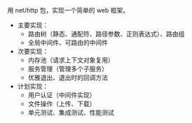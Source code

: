 用 net/http 包，实现一个简单的 web 框架。

- 主要实现：
    - 路由树（静态、通配符、路径参数、正则表达式）、路由组
    - 全局中间件、可路由的中间件
- 次要实现：
    - 内存池（请求上下文对象复用）
    - 服务管理（管理多个子服务）
    - 优雅退出、退出时的回调方法
- 计划实现：
    - 用户认证（中间件实现）
    - 文件操作（上传、下载）
    - 单元测试、集成测试、性能测试
